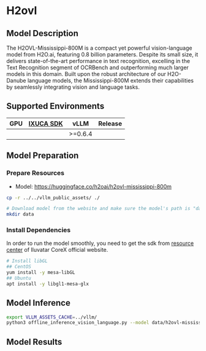 # H2ovl

## Model Description

The H2OVL-Mississippi-800M is a compact yet powerful vision-language model from H2O.ai, featuring 0.8 billion parameters. Despite its small size, it delivers state-of-the-art performance in text recognition, excelling in the Text Recognition segment of OCRBench and outperforming much larger models in this domain. Built upon the robust architecture of our H2O-Danube language models, the Mississippi-800M extends their capabilities by seamlessly integrating vision and language tasks.

## Supported Environments

| GPU    | [IXUCA SDK](https://gitee.com/deep-spark/deepspark#%E5%A4%A9%E6%95%B0%E6%99%BA%E7%AE%97%E8%BD%AF%E4%BB%B6%E6%A0%88-ixuca) | vLLM | Release |
| :----: | :----: | :----: |---------|
|        |           | >=0.6.4 |         |

## Model Preparation

### Prepare Resources

- Model: <https://huggingface.co/h2oai/h2ovl-mississippi-800m>

```bash
cp -r ../../vllm_public_assets/ ./

# Download model from the website and make sure the model's path is "data/Aria"
mkdir data
```

### Install Dependencies

In order to run the model smoothly, you need to get the sdk from [resource center](https://support.iluvatar.com/#/ProductLine?id=2) of Iluvatar CoreX official website.

```bash
# Install libGL
## CentOS
yum install -y mesa-libGL
## Ubuntu
apt install -y libgl1-mesa-glx
```

## Model Inference

```bash
export VLLM_ASSETS_CACHE=../vllm/
python3 offline_inference_vision_language.py --model data/h2ovl-mississippi-800m -tp 1 --max-tokens 256 --trust-remote-code --temperature 0.0 --disable-mm-preprocessor-cache
```

## Model Results
